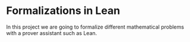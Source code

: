 # Formalizations in Lean

In this project we are going to formalize different mathematical
problems with a prover assistant such as Lean.
